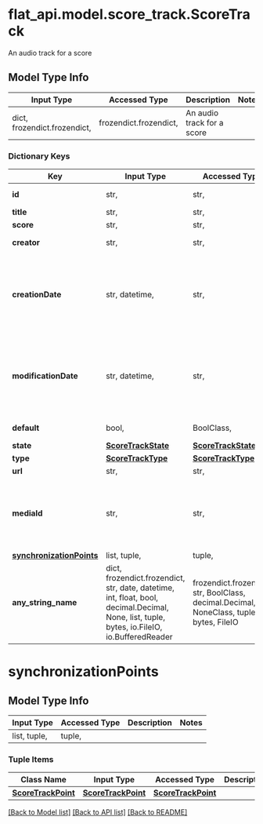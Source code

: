 # flat_api.model.score_track.ScoreTrack

An audio track for a score

## Model Type Info
Input Type | Accessed Type | Description | Notes
------------ | ------------- | ------------- | -------------
dict, frozendict.frozendict,  | frozendict.frozendict,  | An audio track for a score | 

### Dictionary Keys
Key | Input Type | Accessed Type | Description | Notes
------------ | ------------- | ------------- | ------------- | -------------
**id** | str,  | str,  | The unique identifier of the score track | [optional] 
**title** | str,  | str,  | Title of the track | [optional] 
**score** | str,  | str,  | The unique identifier of the score | [optional] 
**creator** | str,  | str,  | The unique identifier of the track creator | [optional] 
**creationDate** | str, datetime,  | str,  | The creation date of the track | [optional] value must conform to RFC-3339 date-time
**modificationDate** | str, datetime,  | str,  | The modification date of the track | [optional] value must conform to RFC-3339 date-time
**default** | bool,  | BoolClass,  | True if the track should be used as default audio source | [optional] 
**state** | [**ScoreTrackState**](ScoreTrackState.md) | [**ScoreTrackState**](ScoreTrackState.md) |  | [optional] 
**type** | [**ScoreTrackType**](ScoreTrackType.md) | [**ScoreTrackType**](ScoreTrackType.md) |  | [optional] 
**url** | str,  | str,  | The URL of the track | [optional] 
**mediaId** | str,  | str,  | The unique identifier of the track when hosted on an external service. For example, if the url is &#x60;https://www.youtube.com/watch?v&#x3D;dQw4w9WgXcQ&#x60;, &#x60;mediaId&#x60; will be &#x60;dQw4w9WgXcQ&#x60;  | [optional] 
**[synchronizationPoints](#synchronizationPoints)** | list, tuple,  | tuple,  |  | [optional] 
**any_string_name** | dict, frozendict.frozendict, str, date, datetime, int, float, bool, decimal.Decimal, None, list, tuple, bytes, io.FileIO, io.BufferedReader | frozendict.frozendict, str, BoolClass, decimal.Decimal, NoneClass, tuple, bytes, FileIO | any string name can be used but the value must be the correct type | [optional]

# synchronizationPoints

## Model Type Info
Input Type | Accessed Type | Description | Notes
------------ | ------------- | ------------- | -------------
list, tuple,  | tuple,  |  | 

### Tuple Items
Class Name | Input Type | Accessed Type | Description | Notes
------------- | ------------- | ------------- | ------------- | -------------
[**ScoreTrackPoint**](ScoreTrackPoint.md) | [**ScoreTrackPoint**](ScoreTrackPoint.md) | [**ScoreTrackPoint**](ScoreTrackPoint.md) |  | 

[[Back to Model list]](../../README.md#documentation-for-models) [[Back to API list]](../../README.md#documentation-for-api-endpoints) [[Back to README]](../../README.md)

